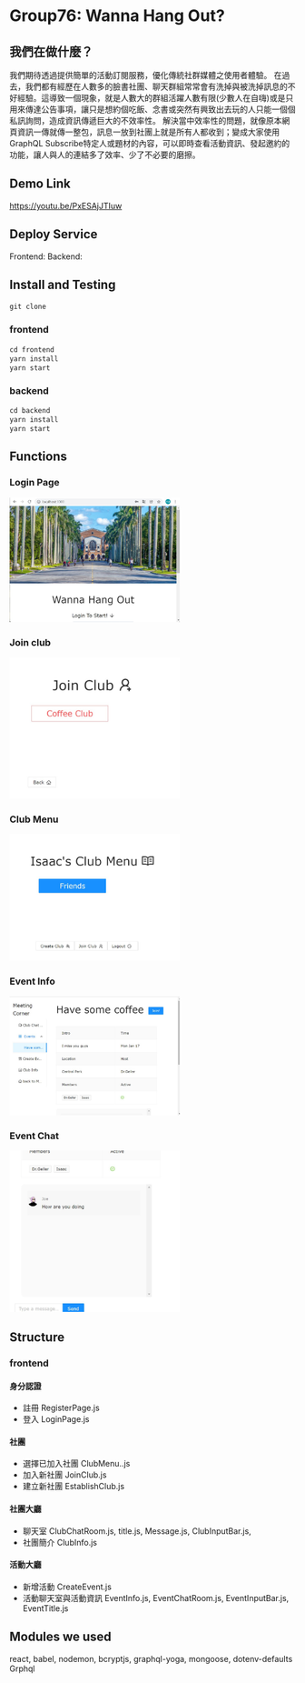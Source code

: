 # Group76: Wanna Hang Out?

## 我們在做什麼？
 我們期待透過提供簡單的活動訂閱服務，優化傳統社群媒體之使用者體驗。
 在過去，我們都有經歷在人數多的臉書社團、聊天群組常常會有洗掉與被洗掉訊息的不好經驗。這導致一個現象，就是人數大的群組活躍人數有限(少數人在自嗨)或是只用來傳達公告事項，讓只是想約個吃飯、念書或突然有興致出去玩的人只能一個個私訊詢問，造成資訊傳遞巨大的不效率性。
 解決當中效率性的問題，就像原本網頁資訊一傳就傳一整包，訊息一放到社團上就是所有人都收到；變成大家使用GraphQL Subscribe特定人或題材的內容，可以即時查看活動資訊、發起邀約的功能，讓人與人的連結多了效率、少了不必要的磨擦。
 
## Demo Link
https://youtu.be/PxESAjJTIuw

## Deploy Service
Frontend:
Backend:

## Install and Testing
```
git clone
```
### frontend
```
cd frontend
yarn install
yarn start
```
### backend
```
cd backend
yarn install
yarn start
```
## Functions   
### Login Page          
<img src="./demoImg/Login.jpg" width="300" >   

### Join club          
<img src="./demoImg/JoinClub.jpg" width="300" >   

### Club Menu           
<img src="./demoImg/ClubMenu.jpg"  width="300">   

### Event Info            
<img src="./demoImg/EventInfo.jpg"  width="300">   

### Event Chat           
<img src="./demoImg/EventChat.jpg" alt="Login Page" width="300">          

## Structure
### frontend
#### 身分認證
- 註冊 RegisterPage.js
- 登入 LoginPage.js
#### 社團
- 選擇已加入社團 ClubMenu..js
- 加入新社團 JoinClub.js
- 建立新社團 EstablishClub.js
#### 社團大廳
- 聊天室 ClubChatRoom.js, title.js, Message.js, ClubInputBar.js, 
- 社團簡介 ClubInfo.js
#### 活動大廳
- 新增活動 CreateEvent.js
- 活動聊天室與活動資訊 EventInfo.js, EventChatRoom.js, EventInputBar.js, EventTitle.js

## Modules we used
react, 
babel, 
nodemon, 
bcryptjs, 
graphql-yoga, 
mongoose, 
dotenv-defaults
Grphql





